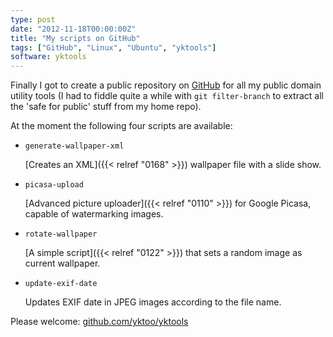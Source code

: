 ```yaml
---
type: post
date: "2012-11-18T00:00:00Z"
title: "My scripts on GitHub"
tags: ["GitHub", "Linux", "Ubuntu", "yktools"]
software: yktools
---
```


Finally I got to create a public repository on [GitHub](https://github.com/yktoo/yktools) for all my public domain utility tools (I had to fiddle quite a while with `git filter-branch` to extract all the 'safe for public' stuff from my home repo).

At the moment the following four scripts are available:

<!--more-->

* `generate-wallpaper-xml`
    <p></p>
    [Creates an XML]({{< relref "0168" >}}) wallpaper file with a slide show.

* `picasa-upload`
    <p></p>
    [Advanced picture uploader]({{< relref "0110" >}}) for Google Picasa, capable of watermarking images.

* `rotate-wallpaper`
    <p></p>
    [A simple script]({{< relref "0122" >}}) that sets a random image as current wallpaper.

* `update-exif-date`
    <p></p>
    Updates EXIF date in JPEG images according to the file name.

Please welcome: [github.com/yktoo/yktools](https://github.com/yktoo/yktools)
